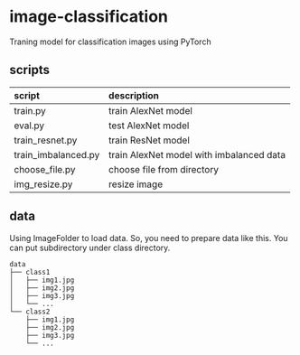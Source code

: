 # image-classification
Traning model for classification images using PyTorch


## scripts
| script              | description                              |
| :------------------ | :--------------------------------------- |
| train.py            | train AlexNet model                      |
| eval.py             | test AlexNet model                       |
| train_resnet.py     | train ResNet model                       |
| train_imbalanced.py | train AlexNet model with imbalanced data |
| choose_file.py      | choose file from directory               |
| img_resize.py       | resize image                             |


## data
Using ImageFolder to load data.
So, you need to prepare data like this.
You can put subdirectory under class directory.

```
data
├── class1
│   ├── img1.jpg
│   ├── img2.jpg
│   ├── img3.jpg
│   └── ...
└── class2
    ├── img1.jpg
    ├── img2.jpg
    ├── img3.jpg
    └── ...
```